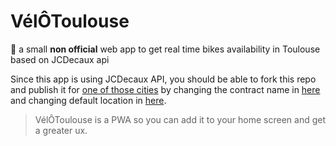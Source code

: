 # VélÔToulouse

🚵 a small **non official** web app to get real time bikes availability in Toulouse based on JCDecaux api

Since this app is using JCDecaux API, you should be able to fork this repo and publish it for [one of those cities](https://developer.jcdecaux.com/#/gbfs?page=usage) by changing the contract name in [here](/src/lib/fetch.ts) and changing default location in [here](/src/components/vt/Bikes.vue).

> VélÔToulouse is a PWA so you can add it to your home screen and get a greater ux.
